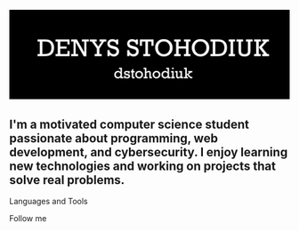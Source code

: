 ![Header](https://github.com/dstohodiuk/dstohodiuk/blob/main/assets/ds.png)

## I'm a motivated computer science student passionate about programming, web development, and cybersecurity. I enjoy learning new technologies and working on projects that solve real problems. 

Languages and Tools 

Follow me 